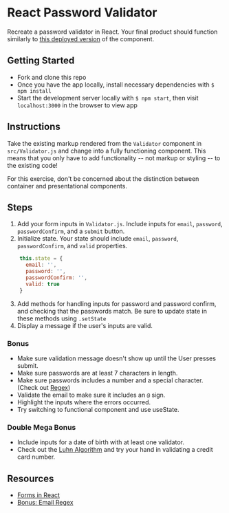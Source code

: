 # React Password Validator

Recreate a password validator in React. Your final product should function similarly to [this deployed version](http://excellent-tail.surge.sh) of the component.

## Getting Started

- Fork and clone this repo
- Once you have the app locally, install necessary dependencies with `$ npm install`
- Start the development server locally with `$ npm start`, then visit `localhost:3000` in the browser to view app

## Instructions

Take the existing markup rendered from the `Validator` component in `src/Validator.js` and change into a fully functioning component. This means that you only have to add functionality -- not markup or styling -- to the existing code!

For this exercise, don't be concerned about the distinction between container and presentational components.

## Steps

1. Add your form inputs in `Validator.js`. Include inputs for `email`, `password`, `passwordConfirm`, and a `submit` button.
2. Initialize state. Your state should include `email`, `password`, `passwordConfirm`, and `valid` properties.

```jsx
    this.state = {
      email: '',
      password: '',
      passwordConfirm: '',
      valid: true
    }
```

3. Add methods for handling inputs for password and password confirm, and checking that the passwords match. Be sure to update state in these methods using `.setState`
4. Display a message if the user's inputs are valid.


### Bonus

* Make sure validation message doesn't show up until the User presses submit.  
* Make sure passwords are at least 7 characters in length.
* Make sure passwords includes a number and a special character. (Check out [Regex](http://emailregex.com/))
* Validate the email to make sure it includes an `@` sign.
* Highlight the inputs where the errors occurred.
* Try switching to functional component and use useState.

### Double Mega Bonus

* Include inputs for a date of birth with at least one validator.
* Check out the [Luhn Algorithm](https://en.wikipedia.org/wiki/Luhn_algorithm) and try your hand in validating a credit card number.

## Resources

- [Forms in React](https://facebook.github.io/react/docs/forms.html)
- [Bonus: Email Regex](http://emailregex.com/)
